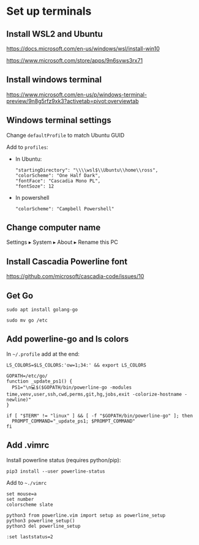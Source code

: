 # Set up terminals

## Install WSL2 and Ubuntu

https://docs.microsoft.com/en-us/windows/wsl/install-win10

https://www.microsoft.com/store/apps/9n6svws3rx71

## Install windows terminal

https://www.microsoft.com/en-us/p/windows-terminal-preview/9n8g5rfz9xk3?activetab=pivot:overviewtab

## Windows terminal settings

Change `defaultProfile` to match Ubuntu GUID

Add to `profiles`:

  - In Ubuntu:
    ```
    "startingDirectory": "\\\\wsl$\\Ubuntu\\home\\ross",
    "colorScheme": "One Half Dark",
    "fontFace": "Cascadia Mono PL",
    "fontSoze": 12
    ```
 
  - In powershell
    ```
    "colorScheme": "Campbell Powershell"
    ```

## Change computer name

Settings ▸ System ▸ About ▸ Rename this PC

## Install Cascadia Powerline font

https://github.com/microsoft/cascadia-code/issues/10

## Get Go

`sudo apt install golang-go`

`sudo mv go /etc`

## Add powerline-go and ls colors

In `~/.profile` add at the end:

```
LS_COLORS=$LS_COLORS:'ow=1;34:' && export LS_COLORS

GOPATH=/etc/go/
function _update_ps1() {
  PS1="\n💻$($GOPATH/bin/powerline-go -modules time,venv,user,ssh,cwd,perms,git,hg,jobs,exit -colorize-hostname -newline)"
}

if [ "$TERM" != "linux" ] && [ -f "$GOPATH/bin/powerline-go" ]; then
  PROMPT_COMMAND="_update_ps1; $PROMPT_COMMAND"
fi
```

## Add .vimrc

Install powerline status (requires python/pip):

`pip3 install --user powerline-status`

Add to `~./vimrc`
```
set mouse=a
set number
colorscheme slate

python3 from powerline.vim import setup as powerline_setup
python3 powerline_setup()
python3 del powerline_setup

:set laststatus=2
```
